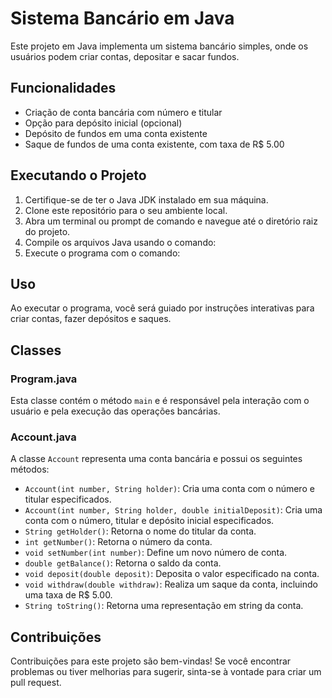 # Sistema Bancário em Java

Este projeto em Java implementa um sistema bancário simples, onde os usuários podem criar contas, depositar e sacar fundos.

## Funcionalidades

- Criação de conta bancária com número e titular
- Opção para depósito inicial (opcional)
- Depósito de fundos em uma conta existente
- Saque de fundos de uma conta existente, com taxa de R$ 5.00

## Executando o Projeto

1. Certifique-se de ter o Java JDK instalado em sua máquina.
2. Clone este repositório para o seu ambiente local.
3. Abra um terminal ou prompt de comando e navegue até o diretório raiz do projeto.
4. Compile os arquivos Java usando o comando:
5. Execute o programa com o comando:

## Uso

Ao executar o programa, você será guiado por instruções interativas para criar contas, fazer depósitos e saques.

## Classes

### Program.java

Esta classe contém o método `main` e é responsável pela interação com o usuário e pela execução das operações bancárias.

### Account.java

A classe `Account` representa uma conta bancária e possui os seguintes métodos:

- `Account(int number, String holder)`: Cria uma conta com o número e titular especificados.
- `Account(int number, String holder, double initialDeposit)`: Cria uma conta com o número, titular e depósito inicial especificados.
- `String getHolder()`: Retorna o nome do titular da conta.
- `int getNumber()`: Retorna o número da conta.
- `void setNumber(int number)`: Define um novo número de conta.
- `double getBalance()`: Retorna o saldo da conta.
- `void deposit(double deposit)`: Deposita o valor especificado na conta.
- `void withdraw(double withdraw)`: Realiza um saque da conta, incluindo uma taxa de R$ 5.00.
- `String toString()`: Retorna uma representação em string da conta.

## Contribuições

Contribuições para este projeto são bem-vindas! Se você encontrar problemas ou tiver melhorias para sugerir, sinta-se à vontade para criar um pull request.
   
